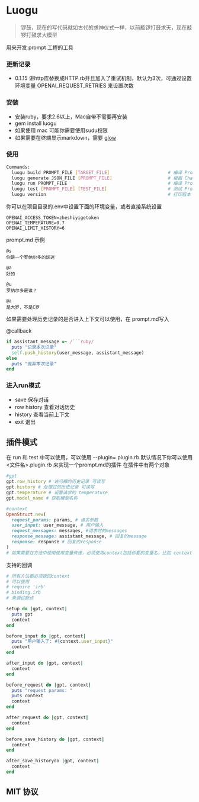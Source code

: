 # Luogu
> 锣鼓，现在的写代码就如古代的求神仪式一样，以前敲锣打鼓求天，现在敲锣打鼓求大模型

用来开发 prompt 工程的工具

### 更新记录
- 0.1.15 讲http库替换成HTTP.rb并且加入了重试机制，默认为3次，可通过设置环境变量 OPENAI_REQUEST_RETRIES 来设置次数

### 安装
- 安装ruby，要求2.6以上，Mac自带不需要再安装
- gem install luogu
- 如果使用 mac 可能你需要使用sudu权限
- 如果需要在终端显示markdown，需要 [glow](https://github.com/charmbracelet/glow)

### 使用
```Bash
Commands:
  luogu build PROMPT_FILE [TARGET_FILE]                      # 编译 Prompt.md 成能够提交给 ChatGPT API 的 messages. 默认输出为 <同文件名>.json
  luogu generate JSON_FILE [PROMPT_FILE]                     # 根据 ChatGPT messages JSON 来生成 Prompt.md
  luogu run PROMPT_FILE                                      # 编译 Prompt.md 成能够提交给 ChatGPT API 的 messages. 默认输出为 <同文件名>.json
  luogu test [PROMPT_FILE] [TEST_FILE]                       # 测试 Prompt 文件
  luogu version                                              # 打印版本
```

你可以在项目目录的.env中设置下面的环境变量，或者直接系统设置
```
OPENAI_ACCESS_TOKEN=zheshiyigetoken
OPENAI_TEMPERATURE=0.7
OPENAI_LIMIT_HISTORY=6
```

prompt.md 示例
```
@s
你是一个罗纳尔多的球迷

@a
好的

@u
罗纳尔多是谁？

@a
是大罗，不是C罗
```

如果需要处理历史记录的是否进入上下文可以使用，在 prompt.md写入


@callback
```ruby
if assistant_message =~ /```ruby/
  puts "记录本次记录"
  self.push_history(user_message, assistant_message)
else
  puts "抛弃本次记录"
end
```


### 进入run模式
- save 保存对话
- row history  查看对话历史
- history 查看当前上下文
- exit 退出

## 插件模式
在 run 和 test 中可以使用，可以使用 --plugin=<file>.plugin.rb
默认情况下你可以使用 <文件名>.plugin.rb 来实现一个prompt.md的插件
在插件中有两个对象

```ruby
#gpt
gpt.row_history # 访问裸的历史记录 可读写
gpt.history # 处理过的历史记录 可读写
gpt.temperature # 设置请求的 temperature
gpt.model_name # 获取模型名称

#context
OpenStruct.new(
  request_params: params, # 请求参数
  user_input: user_message, # 用户输入
  request_messages: messages, #请求时的messages
  response_message: assistant_message, # 回复的message
  response: response # 回复的response
)
# 如果需要在方法中使用使用变量传递，必须使用context包括你要的变量名，比如 context.name = "luogu"
```

支持的回调
```ruby
# 所有方法都必须返回context
# 可以使用
# require 'irb'
# binding.irb
# 来调试断点

setup do |gpt, context|
  puts gpt
  context
end

before_input do |gpt, context|
  puts "用户输入了: #{context.user_input}"
  context
end

after_input do |gpt, context|
  context
end

before_request do |gpt, context|
  puts "request params: "
  puts context
  context
end

after_request do |gpt, context|
  context
end

before_save_history do |gpt, context|
  context
end

after_save_historydo |gpt, context|
  context
end


```

## MIT 协议